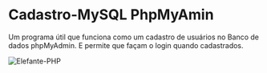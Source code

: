 # Cadastro-MySQL PhpMyAmin

Um programa útil que funciona como um cadastro de usuários no Banco de dados phpMyAdmin. E permite que façam o login quando cadastrados.

![Elefante-PHP](https://montinkantigo.s3.amazonaws.com/data/camisas/camiseta-php-elefante-5dd7ba3378ee8-estampa-303.png)
